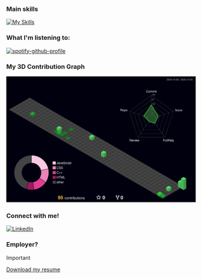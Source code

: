 <!-- Natalia's README-->

### Main skills
[![My Skills](https://skillicons.dev/icons?i=kotlin,java,py,c,cpp,ts,js,html,css,tailwind,react,vercel,vite,nodejs,nextjs,npm,flask,maven,gradle,androidstudio,vscode,eclipse,git,github,figma,latex,windows,apple)](https://skillicons.dev)

<!-- ### Studying
[![Learning](https://skillicons.dev/icons?i=php,go)](https://skillicons.dev) -->

### What I'm listening to:
[![spotify-github-profile](https://spotify-github-profile.kittinanx.com/api/view?uid=rgnpi5ck9qc3qefoohcd2vq6c&cover_image=true&theme=novatorem&show_offline=false&background_color=050505&interchange=false&bar_color=5abf6b&bar_color_cover=true)](https://spotify-github-profile.kittinanx.com/api/view?uid=rgnpi5ck9qc3qefoohcd2vq6c&redirect=true)

### My 3D Contribution Graph
![](./profile-3d-contrib/profile-night-green.svg)

### Connect with me!
<div>
    <a href="https://www.linkedin.com/in/natalia-cano1025/">
        <img src="https://skillicons.dev/icons?i=linkedin" alt="LinkedIn"/>
    </a>
</div>

### Employer?
> [!IMPORTANT]  
> <a href="https://drive.google.com/file/d/1WMb7hkuK_MpGet_hpN1Zs_1VCwEnvn5J/view?usp=sharing" download>Download my resume</a>